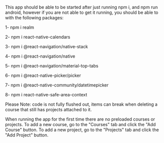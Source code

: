 This app should be able to be started after just running npm i, and npm run android, however if you are not able to get it running, you should be able to with the following packages:

1- npm i realm

2- npm i react-native-calendars

3- npm i @react-navigation/native-stack

4- npm i @react-navigation/native

5- npm i @react-navigation/material-top-tabs

6- npm i @react-native-picker/picker

7- npm i @react-native-community/datetimepicker

8- npm i react-native-safe-area-context


Please Note: code is not fully flushed out, items can break when deleting a course that still has projects attached to it.

When running the app for the first time there are no preloaded courses or projects.
To add a new course, go to the "Courses" tab and click the "Add Course" button.
To add a new project, go to the "Projects" tab and click the "Add Project" button.
